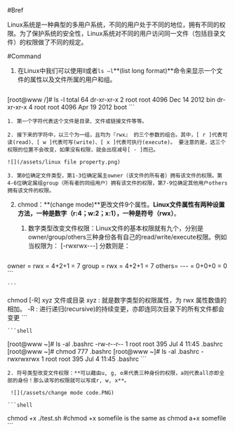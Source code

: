 #Bref

Linux系统是一种典型的多用户系统，不同的用户处于不同的地位，拥有不同的权限。为了保护系统的安全性，Linux系统对不同的用户访问同一文件（包括目录文件）的权限做了不同的规定。

#Command

1. 在Linux中我们可以使用ll或者`ls –l`**(list long format)**命令来显示一个文件的属性以及文件所属的用户和组。

    ```shell
 [root@www /]# ls -l
 total 64
 dr-xr-xr-x 2 root root 4096 Dec 14 2012 bin
 dr-xr-xr-x 4 root root 4096 Apr 19 2012 boot
    ```

    1. 第一个字符代表这个文件是目录、文件或链接文件等等。

    2. 接下来的字符中，以三个为一组，且均为『rwx』 的三个参数的组合。其中，[ r ]代表可读(read)、[ w ]代表可写(write)、[ x ]代表可执行(execute)。 要注意的是，这三个权限的位置不会改变，如果没有权限，就会出现减号[ - ]而已。

    ![](/assets/linux file property.png)

    3. 第0位确定文件类型，第1-3位确定属主owner（该文件的所有者）拥有该文件的权限。第4-6位确定属组group（所有者的同组用户）拥有该文件的权限，第7-9位确定其他用户others拥有该文件的权限。

2. chmod：**(change mode)**更改文件9个属性。**Linux文件属性有两种设置方法，一种是数字（r:4；w:2；x:1），一种是符号（rwx）**。

    1. 数字类型改变文件权限：Linux文件的基本权限就有九个，分别是owner/group/others三种身份各有自己的read/write/execute权限。例如当权限为： [-rwxrwx---] 分数则是：

    ```
owner = rwx = 4+2+1 = 7
group = rwx = 4+2+1 = 7
others= --- = 0+0+0 = 0
    ```

    ```
chmod [-R] xyz 文件或目录
xyz : 就是数字类型的权限属性，为 rwx 属性数值的相加。
-R : 进行递归(recursive)的持续变更，亦即连同次目录下的所有文件都会变更
    ```

    ```shell
 [root@www ~]# ls -al .bashrc
 -rw-r--r-- 1 root root 395 Jul 4 11:45 .bashrc
 [root@www ~]# chmod 777 .bashrc
 [root@www ~]# ls -al .bashrc
 -rwxrwxrwx 1 root root 395 Jul 4 11:45 .bashrc
    ```

    2. 符号类型改变文件权限：**可以藉由u, g, o来代表三种身份的权限，a则代表all亦即全部的身份！那么读写的权限就可以写成r, w, x**。

     ![](/assets/change mode code.PNG)

    ```shell
 chmod +x ./test.sh #chmod +x somefile is the same as chmod a+x somefile
    ```


